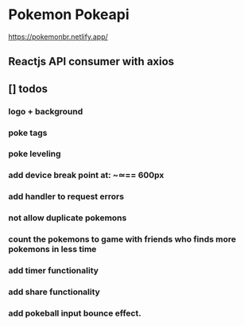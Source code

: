# Pokemon Pokeapi
https://pokemonbr.netlify.app/

## Reactjs API consumer with axios

## [] todos

### logo + background

### poke tags

### poke leveling

### add device break point at: ~≃== 600px

### add handler to request errors

### not allow duplicate pokemons

### count the pokemons to game with friends who finds more pokemons in less time

### add timer functionality

### add share functionality

### add pokeball input bounce effect.

